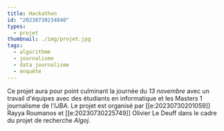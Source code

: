 ```yaml
---
title: Hackathon
id: "20230730234840"
types:
  - projet
thumbnail: ./img/projet.jpg
tags:
  - algorithme
  - journalisme
  - data journalisme
  - enquête
---
```


Ce projet aura pour point culminant la journée du *13 novembre* avec un travail d'équipes avec des étudiants en informatique et les Masters 1 journalisme de l'*IJBA*.
Le projet est organisé par [[e:20230730201059]] Rayya Roumanos et [[e:20230730225749]] Olivier Le Deuff dans le cadre du projet de recherche *Algoj*.
